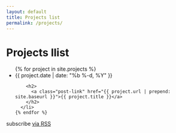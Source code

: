 ```yaml
---
layout: default
title: Projects list
permalink: /projects/
---
```


<div class="home">

  <h1 class="page-heading">Projects llist</h1>

  <ul class="post-list">
    {% for project in site.projects %}
      <li>
        <span class="post-meta">{{ project.date | date: "%b %-d, %Y" }}</span>

        <h2>
          <a class="post-link" href="{{ project.url | prepend: site.baseurl }}">{{ project.title }}</a>
        </h2>
      </li>
    {% endfor %}
  </ul>

  <p class="rss-subscribe">subscribe <a href="{{ "/feed.xml" | prepend: site.baseurl }}">via RSS</a></p>

</div>